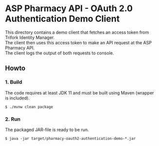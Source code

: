 # ASP Pharmacy API - OAuth 2.0 Authentication Demo Client

This directory contains a demo client that fetches an access token from Trifork Identity Manager.\
The client then uses this access token to make an API request at the ASP Pharmacy API.\
The client logs the output of both requests to console.

## Howto

### 1. Build

The code requires at least JDK 11 and must be built using Maven (wrapper is included).

```
$ ./mvnw clean package
```

### 2. Run

The packaged JAR-file is ready to be run.

```
$ java -jar target/pharmacy-oauth2-authentication-demo-*.jar
```
